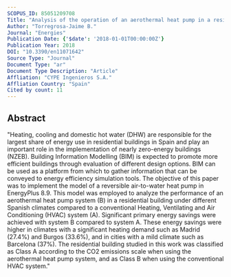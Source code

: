 ```yaml
---
SCOPUS_ID: 85051209708
Title: "Analysis of the operation of an aerothermal heat pump in a residential building using building information modelling"
Author: "Torregrosa-Jaime B."
Journal: "Energies"
Publication Date: {'$date': '2018-01-01T00:00:00Z'}
Publication Year: 2018
DOI: "10.3390/en11071642"
Source Type: "Journal"
Document Type: "ar"
Document Type Description: "Article"
Affliation: "CYPE Ingenieros S.A."
Affliation Country: "Spain"
Cited by count: 11
---
```


## Abstract
"Heating, cooling and domestic hot water (DHW) are responsible for the largest share of energy use in residential buildings in Spain and play an important role in the implementation of nearly zero-energy buildings (NZEB). Building Information Modelling (BIM) is expected to promote more efficient buildings through evaluation of different design options. BIM can be used as a platform from which to gather information that can be conveyed to energy efficiency simulation tools. The objective of this paper was to implement the model of a reversible air-to-water heat pump in EnergyPlus 8.9. This model was employed to analyze the performance of an aerothermal heat pump system (B) in a residential building under different Spanish climates compared to a conventional Heating, Ventilating and Air Conditioning (HVAC) system (A). Significant primary energy savings were achieved with system B compared to system A. These energy savings were higher in climates with a significant heating demand such as Madrid (27.4%) and Burgos (33.6%), and in cities with a mild climate such as Barcelona (37%). The residential building studied in this work was classified as Class A according to the CO2 emissions scale when using the aerothermal heat pump system, and as Class B when using the conventional HVAC system."
